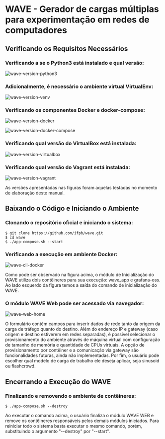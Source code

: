 # WAVE - Gerador de cargas múltiplas para experimentação em redes de computadores

## Verificando os Requisitos Necessários

### Verificando a se o Python3 está instalado e qual versão:

![wave-version-python3](https://user-images.githubusercontent.com/79940823/227387336-5cf0f04e-d74d-4107-b1c2-121accc85cf9.png)

### Adicionalmente, é necessário o ambiente virtual VirtualEnv:

![wave-version-venv](https://user-images.githubusercontent.com/79940823/227387419-f8e7fa75-5c76-43f3-be66-4af4b83c5b2e.png)


### Verificando os componentes Docker e docker-compose:

![wave-version-docker](https://user-images.githubusercontent.com/79940823/227387459-b2ac5df2-aa2a-4a2e-9487-dac1e23f2dad.png)

![wave-version-docker-compose](https://user-images.githubusercontent.com/79940823/227387519-fb43dd4b-1826-4065-931e-4088bc64f132.png)

### Verificando qual versão do VirtualBox está instalada:

![wave-version-virtualbox](https://user-images.githubusercontent.com/79940823/227387550-05df777e-e121-4f49-b1ff-753dd32b4489.png)

### Verificando qual versão do Vagrant está instalada:

![wave-version-vagrant](https://user-images.githubusercontent.com/79940823/227387581-f5448336-2242-438f-b70c-8aa410fefca3.png)

As versões apresentadas nas figuras foram aquelas testadas no momento de elaboração deste manual.

## Baixando o Código e Iniciando o Ambiente

### Clonando o repositório oficial e iniciando o sistema:

```
$ git clone https://github.com/ifpb/wave.git
$ cd wave
$ ./app-compose.sh --start
```

### Verificando a execução em ambiente Docker:

![wave-cli-docker](https://user-images.githubusercontent.com/79940823/227387624-3d84cb78-2fe4-4b6d-8c37-09f71cf9eb9d.png)

Como pode ser observado na figura acima, o módulo de Inicialização do WAVE utiliza dois contêineres para sua execução: wave_app e grafana-oss. Ao lado esquerdo da figura temos a saída do comando de inicialização do WAVE.

### O módulo WAVE Web pode ser acessado via navegador:

![wave-web-home](https://user-images.githubusercontent.com/79940823/227392316-1a45422c-8d38-4562-9094-6a39302bae98.png)

O formulário contém campos para inserir dados de rede tanto da origem da carga de tráfego quanto do destino. Além do endereço IP e gateway (caso origem e destino estiverem em redes separadas), é possível selecionar o provisionamento do ambiente através de máquina virtual com configuração de tamanho de memória e quantidade de CPUs virtuais. A opção de provisionamento por contêiner e a comunicação via gateway são funcionalidades futuras, ainda não implementadas. Por fim, o usuário pode escolher qual modelo de carga de trabalho ele deseja aplicar, seja sinusoid ou flashcrowd.

## Encerrando a Execução do WAVE

### Finalizando e removendo o ambiente de contêineres:

```
$ ./app-compose.sh --destroy
```

Ao executar o comando acima, o usuário finaliza o módulo WAVE WEB e remove os contêineres responsáveis pelos demais módulos iniciados. Para reiniciar todo o sistema basta executar o mesmo comando, porém, substituindo o argumento "--destroy" por "--start".
